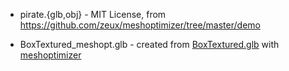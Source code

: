 - pirate.{glb,obj} - MIT License, from https://github.com/zeux/meshoptimizer/tree/master/demo

- BoxTextured_meshopt.glb - created from [BoxTextured.glb](https://github.com/KhronosGroup/glTF-Sample-Models/blob/master/2.0/BoxTextured/glTF-Binary/BoxTextured.glb) with [meshoptimizer](https://github.com/zeux/meshoptimizer)

